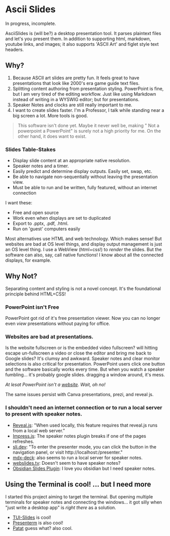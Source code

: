 # Ascii Slides
In progress, incomplete.

AsciiSlides is (will be?) a desktop presentation tool. It parses plaintext files and let's you present them. In addition to supporting html, markdown, youtube links, and images; it also supports 'ASCII Art' and figlet style text headers. 

## Why?
1. Because ASCII art slides are pretty fun. It feels great to have presentations that look like 2000's era game guide text files.
2. Splitting content authoring from presentation styling.  PowerPoint is fine, but I am very tired of the editing workflow. Just like using Markdown instead of writing in a WYSWIG editor; but for presentations.
3. Speaker Notes and clocks are still really important to me.
4. I want to create slides faster. I'm a Professor, I talk while standing near a big screen a lot. More tools is good.

> This software isn't done yet. Maybe it never well be, making " Not a powerpoint a PowerPoint" is surely not a high priority for me. On the other hand, it does want to exist.

### Slides Table-Stakes
- Display slide content at an appropriate native resolution. 
- Speaker notes and a timer.
- Easily predict and determine display outputs. Easily set, swap, etc.
- Be able to navigate non-sequentially without leaving the presentation view.
- Must be able to run and be written, fully featured, without an internet connection

I want these:
- Free and open source
- Work even when displays are set to duplicated
- Export to .pptx, .pdf, .html. 
- Run on 'guest' computers easily

Most alternatives use HTML and web technology. Which makes sense! But websites are bad at OS level things, and display output management is just an OS level thing.
I use a WebView (html+css!) to *render* the slides. But the software can also, say, call native functions! I know about all the connected displays, for example.


## Why Not?
Separating content and styling is not a novel concept. It's the foundational principle behind HTML+CSS!

### PowerPoint isn't Free
PowerPoint got rid of it's free presentation viewer. Now you can no longer even *view* presentations without paying for office.

### Websites are bad at presentations.
Is the website fullscreen or is the embedded video fullscreen? will hitting escape un-fullscreen a video or close the editor and bring me back to Google slides? It's clumsy and awkward. 
Speaker notes and clear monitor selections is also critical for presentation. PowerPoint users click one button and the software basically works every time. But when you watch a speaker fumbling... it's probably google slides. dragging a window around, it's mess.

*At lesat PowerPoint isn't a [website](https://powerpoint.cloud.microsoft/en-us/). Wait, oh no!*

The same issues persist with Canva presentations, prezi, and reveal js.

### I shouldn't need an internet connection or to run a local server to present with speaker notes.

- [Reveal.js](https://github.com/hakimel/reveal.js): "When used locally, this feature requires that reveal.js runs from a local web server."
- [Impress.js](https://github.com/impress/impress.js/): The speaker notes plugin breaks if one of the pages refreshes.
- [sli.dev](https://sli.dev/): "To enter the presenter mode, you can click the button in the navigation panel, or visit http://localhost:<port>/presenter."
- [mdx-deck](https://github.com/jxnblk/mdx-deck): also seems to run a local server for speaker notes.
- [webslides.tv](webslides.tv/): Doesn't seem to have speaker notes?
- [Obsidian Slides Plugin](https://help.obsidian.md/plugins/slides): I love you obsidian but I need speaker notes.

## Using the Terminal is cool! ... but I need more
I started this project aiming to target the terminal. But opening multiple terminals for speaker notes and connecting the windows... it got silly when "just write a desktop app" is *right there* as a solution.

- [TUI-Slides](https://github.com/Chleba/tui-slides) is cool!
- [Presenterm](https://github.com/mfontanini/presenterm) is also cool!
- [Patat](https://github.com/jaspervdj/patat) guess what? also cool.
